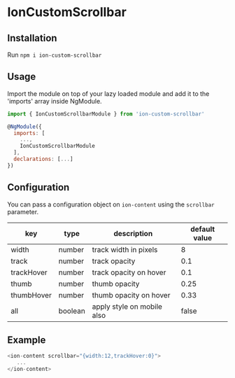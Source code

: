 # IonCustomScrollbar

## Installation

Run `npm i ion-custom-scrollbar`

## Usage

Import the module on top of your lazy loaded module and add it to the 'imports' array inside NgModule.
```js
import { IonCustomScrollbarModule } from 'ion-custom-scrollbar'

@NgModule({
  imports: [
    ...,
    IonCustomScrollbarModule
  ],
  declarations: [...]
})
```

## Configuration

You can pass a configuration object on `ion-content` using the `scrollbar` parameter.

| key        | type    | description                | default value |
|------------|---------|----------------------------|---------------|
| width      | number  | track width in pixels      | 8             |
| track      | number  | track opacity              | 0.1           |
| trackHover | number  | track opacity on hover     | 0.1           |
| thumb      | number  | thumb opacity              | 0.25          |
| thumbHover | number  | thumb opacity on hover     | 0.33          |
| all        | boolean | apply style on mobile also | false         | 

## Example
```js
<ion-content scrollbar="{width:12,trackHover:0}">
   ...
</ion-content>
```

